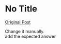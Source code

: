 # No Title

[Original Post](https://discourse.onlinedegree.iitm.ac.in/t/165959/258)

<p>Change it manually.<br>
add the expected answer</p>